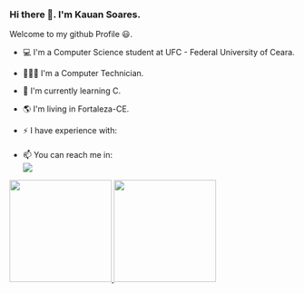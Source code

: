 ### Hi there 👋. I'm Kauan Soares.
Welcome to my github Profile 😃. 

- 💻 I'm a Computer Science student at UFC - Federal University of Ceara.
- 👨🏻‍💻 I'm a Computer Technician.
- 🌱 I'm currently learning C.
- 🌎 I'm living in Fortaleza-CE.
- ⚡ I have experience with: <br />
<img src="https://cdn.jsdelivr.net/gh/devicons/devicon/icons/javascript/javascript-original.svg" width="5" height="5"/><img src="https://cdn.jsdelivr.net/gh/devicons/devicon/icons/html5/html5-original.svg" width="5" height="5"/><img src="https://cdn.jsdelivr.net/gh/devicons/devicon/icons/css3/css3-original.svg" width="5" height="5"/><img src="https://cdn.jsdelivr.net/gh/devicons/devicon/icons/python/python-original.svg" width="5" height="5"/>

- 📫 You can reach me in: <br />
<a href="https://www.linkedin.com/in/kauan-soares-9a6640205/" target="_blank"><img src="https://img.shields.io/badge/-LinkedIn-%230077B5?style=for-the-badge&logo=linkedin&logoColor=white" target="_blank"></a>

<div>
<a href="https://github.com/KauanSoaress">
<img height="180em" src="https://github-readme-stats.vercel.app/api/top-langs/?username=KauanSoaress&layout=compact&langs_count=7&theme=dracula"/>
<img height="180em" src="https://github-readme-stats.vercel.app/api?username=KauanSoaress&show_icons=true&theme=dracula&include_all_commits=true&count_private=true"/>
</div>
